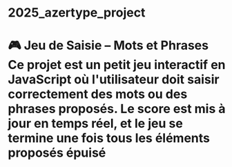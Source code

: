 # 2025_azertype_project
# 🎮 Jeu de Saisie – Mots et Phrases  Ce projet est un petit jeu interactif en JavaScript où l'utilisateur doit saisir correctement des mots ou des phrases proposés. Le score est mis à jour en temps réel, et le jeu se termine une fois tous les éléments proposés épuisé

